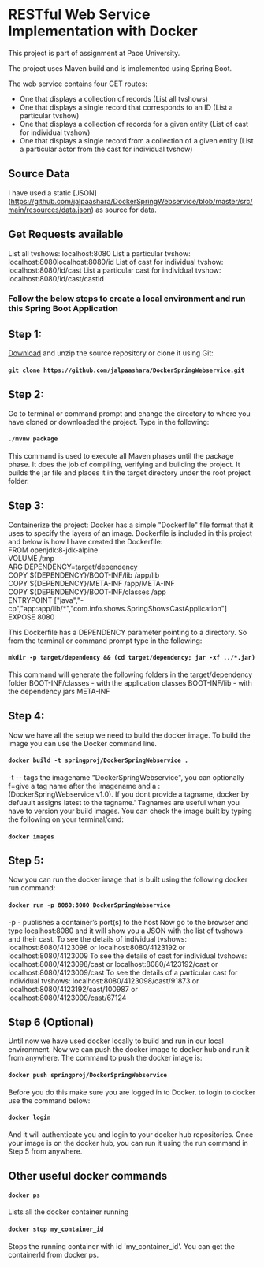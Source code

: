 # RESTful Web Service Implementation with Docker

This project is part of assignment at Pace University.

The project uses Maven build and is implemented using Spring Boot.

The web service contains four GET routes:
<ul>
  <li>One that displays a collection of records (List all tvshows)</li>
  <li>One that displays a single record that corresponds to an ID (List a particular tvshow)</li>
  <li>One that displays a collection of records for a given entity (List of cast for individual tvshow)</li>
  <li>One that displays a single record from a collection of a given entity (List a particular actor from the cast for individual tvshow)</li>
</ul>

## Source Data
I have used a static [JSON] (https://github.com/jalpaashara/DockerSpringWebservice/blob/master/src/main/resources/data.json) as source for data. 

## Get Requests available 
List all tvshows: localhost:8080
List a particular tvshow: localhost:8080localhost:8080/id 
List of cast for individual tvshow: localhost:8080/id/cast
List a particular cast for individual tvshow: localhost:8080/id/cast/castId

### Follow the below steps to create a local environment and run this Spring Boot Application
## Step 1:
[Download](https://github.com/jalpaashara/DockerSpringWebservice/archive/master.zip) and unzip the source repository or clone it using Git:
#### `git clone https://github.com/jalpaashara/DockerSpringWebservice.git`

## Step 2:
Go to terminal or command prompt and change the directory to where you have cloned or downloaded the project. 
Type in the following:
#### `./mvnw package`
This command is used to execute all Maven phases until the package phase. It does the job of compiling, verifying and building the project.
It builds the jar file and places it in the target directory under the root project folder.

## Step 3:
Containerize the project:
Docker has a simple "Dockerfile" file format that it uses to specify the layers of an image. 
Dockerfile is included in this project and below is how I have created the Dockerfile:  
FROM openjdk:8-jdk-alpine  
VOLUME /tmp  
ARG DEPENDENCY=target/dependency  
COPY ${DEPENDENCY}/BOOT-INF/lib /app/lib  
COPY ${DEPENDENCY}/META-INF /app/META-INF  
COPY ${DEPENDENCY}/BOOT-INF/classes /app  
ENTRYPOINT ["java","-cp","app:app/lib/*","com.info.shows.SpringShowsCastApplication"]  
EXPOSE 8080

This Dockerfile has a DEPENDENCY parameter pointing to a directory. 
So from the terminal or command prompt type in the following:
#### `mkdir -p target/dependency && (cd target/dependency; jar -xf ../*.jar)`
This command will generate the following folders in the target/dependency folder
BOOT-INF/classes - with the application classes
BOOT-INF/lib - with the dependency jars
META-INF

## Step 4:
Now we have all the setup we need to build the docker image. To build the image you can use the Docker command line. 
#### `docker build -t springproj/DockerSpringWebservice .`
-t -- tags the imagename "DockerSpringWebservice", you can optionally f=give a tag name after the imagename and a : (DockerSpringWebservice:v1.0). 
If you dont provide a tagname, docker by defuault assigns latest to the tagname.' 
Tagnames are useful when you have to version your build images.
You can check the image built by typing the following on your terminal/cmd:
#### `docker images`

## Step 5:
Now you can run the docker image that is built using the following docker run command:
#### `docker run -p 8080:8080 DockerSpringWebservice`
-p - publishes a container’s port(s) to the host
Now go to the browser and type localhost:8080 and it will show you a JSON with the list of tvshows and their cast.
To see the details of individual tvshows: localhost:8080/4123098 or localhost:8080/4123192 or localhost:8080/4123009
To see the details of cast for individual tvshows: localhost:8080/4123098/cast or localhost:8080/4123192/cast or localhost:8080/4123009/cast
To see the details of a particular cast for individual tvshows: localhost:8080/4123098/cast/91873 or localhost:8080/4123192/cast/100987 or localhost:8080/4123009/cast/67124

## Step 6 (Optional)
Until now we have used docker locally to build and run in our local environment.
Now we can push the docker image to docker hub and run it from anywhere.
The command to push the docker image is:
#### `docker push springproj/DockerSpringWebservice`
Before you do this make sure you are logged in to Docker. to login to docker use the command below:
#### `docker login`
And it will authenticate you and login to your docker hub repositories.
Once your image is on the docker hub, you can run it using the run command in Step 5 from anywhere.

## Other useful docker commands
#### `docker ps`
Lists all the docker container running

#### `docker stop my_container_id`
Stops the running container with id 'my_container_id'. You can get the containerId from docker ps.


